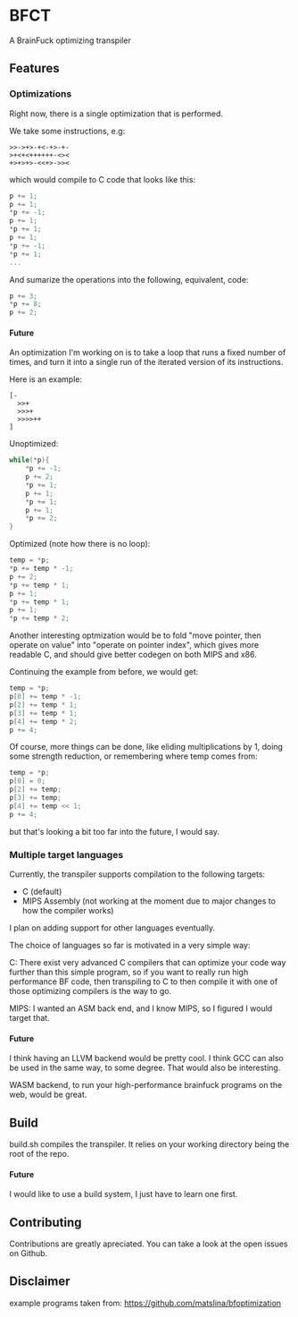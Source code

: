 # BFCT
A BrainFuck optimizing transpiler

## Features

### Optimizations

Right now, there is a single optimization that is performed.

We take some instructions, e.g:

```bf
>>->+>-+<-+>-+-
>+<+<++++++-<><
+>+>+>-<<+>->><
```

which would compile to C code that looks like this:

```C
p += 1;
p += 1;
*p += -1;
p += 1;
*p += 1;
p += 1;
*p += -1;
*p += 1;
...
```

And sumarize the operations into the following, equivalent, code:

```C
p += 3;
*p += 8;
p += 2;
```

#### Future

An optimization I'm working on is to take a loop that runs a fixed number of
times, and turn it into a single run of the iterated version of its instructions.

Here is an example:

```bf
[-
  >>+
  >>>+
  >>>>++
]
```

Unoptimized:
```C
while(*p){
	*p += -1;
	p += 2;
	*p += 1;
	p += 1;
	*p += 1;
	p += 1;
	*p += 2;
}
```

Optimized (note how there is no loop):
```C
temp = *p;
*p += temp * -1;
p += 2;
*p += temp * 1;
p += 1;
*p += temp * 1;
p += 1;
*p += temp * 2;
```

Another interesting optmization would be to fold "move pointer, then operate on
value" into "operate on pointer index", which gives more readable C, and should
give better codegen on both MIPS and x86.

Continuing the example from before, we would get:
```C
temp = *p;
p[0] += temp * -1;
p[2] += temp * 1;
p[3] += temp * 1;
p[4] += temp * 2;
p += 4;
```

Of course, more things can be done, like eliding multiplications by 1, doing
some strength reduction, or remembering where temp comes from:

```C
temp = *p;
p[0] = 0;
p[2] += temp;
p[3] += temp;
p[4] += temp << 1;
p += 4;
```

but that's looking a bit too far into the future, I would say.

### Multiple target languages

Currently, the transpiler supports compilation to the following targets:
 - C (default)
 - MIPS Assembly (not working at the moment due to major changes to how the compiler works)

I plan on adding support for other languages eventually.

The choice of languages so far is motivated in a very simple way:

C: There exist very advanced C compilers that can optimize your code way further
than this simple program, so if you want to really run high performance BF code,
then transpiling to C to then compile it with one of those optimizing compilers
is the way to go.

MIPS: I wanted an ASM back end, and I know MIPS, so I figured I would target
that.

#### Future

I think having an LLVM backend would be pretty cool. I think GCC can also be
used in the same way, to some degree. That would also be interesting.

WASM backend, to run your high-performance brainfuck programs on the web, would
be great.

## Build

build.sh compiles the transpiler. It relies on your working directory being the root of the repo.

#### Future

I would like to use a build system, I just have to learn one first.

## Contributing

Contributions are greatly apreciated. You can take a look at the open issues on Github.

## Disclaimer

example programs taken from:
https://github.com/matslina/bfoptimization

